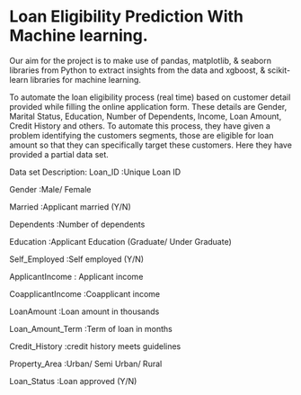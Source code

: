 # Loan Eligibility Prediction With Machine learning.

Our aim for the project is to make use of pandas, matplotlib, & seaborn libraries from Python to extract insights from the data and xgboost, & scikit-learn libraries for machine learning.


To automate the loan eligibility process (real time) based on customer detail provided while filling the online application form. These details are Gender, Marital Status, Education, Number of Dependents, Income, Loan Amount, Credit History and others. To automate this process, they have given a problem identifying the customers segments, those are eligible for loan amount so that they can specifically target these customers. Here they have provided a partial data set.


Data set Description: 
Loan_ID	          :Unique Loan ID

Gender	          :Male/ Female

Married	          :Applicant married (Y/N)

Dependents	      :Number of dependents

Education	        :Applicant Education (Graduate/ Under Graduate)

Self_Employed 	  :Self employed (Y/N)

ApplicantIncome   :	Applicant income

CoapplicantIncome	:Coapplicant income

LoanAmount        :Loan amount in thousands

Loan_Amount_Term	:Term of loan in months

Credit_History    :credit history meets guidelines

Property_Area	    :Urban/ Semi Urban/ Rural

Loan_Status	       :Loan approved (Y/N)
